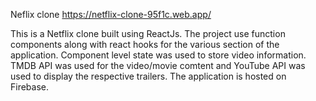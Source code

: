 Neflix clone
https://netflix-clone-95f1c.web.app/

This is a Netflix clone built using ReactJs. The project use function components along with react hooks for the various section of the application.
Component level state was used to store video information. TMDB API was used for the video/movie comtent and YouTube API was used to display the
respective trailers. The application is hosted on Firebase.
